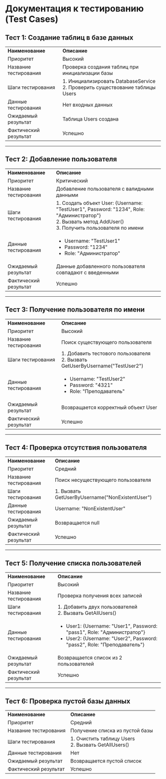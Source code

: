 # Документация к тестированию (Test Cases)

## Тест 1: Создание таблиц в базе данных

<table>
  <tr>
    <td><strong>Наименование</strong></td>
    <td><strong>Описание</strong></td>
  </tr>
  <tr>
    <td>Приоритет</td>
    <td>Высокий</td>
  </tr>
  <tr>
    <td>Название тестирования</td>
    <td>Проверка создания таблиц при инициализации базы</td>
  </tr>
  <tr>
    <td>Шаги тестирования</td>
    <td>
      1. Инициализировать DatabaseService<br>
      2. Проверить существование таблицы Users
    </td>
  </tr>
  <tr>
    <td>Данные тестирования</td>
    <td>Нет входных данных</td>
  </tr>
  <tr>
    <td>Ожидаемый результат</td>
    <td>Таблица Users создана</td>
  </tr>
  <tr>
    <td>Фактический результат</td>
    <td>Успешно</td>
  </tr>
</table>

---

## Тест 2: Добавление пользователя

<table>
  <tr>
    <td><strong>Наименование</strong></td>
    <td><strong>Описание</strong></td>
  </tr>
  <tr>
    <td>Приоритет</td>
    <td>Критический</td>
  </tr>
  <tr>
    <td>Название тестирования</td>
    <td>Добавление пользователя с валидными данными</td>
  </tr>
  <tr>
    <td>Шаги тестирования</td>
    <td>
      1. Создать объект User: {Username: "TestUser1", Password: "1234", Role: "Администратор"}<br>
      2. Вызвать метод AddUser()<br>
      3. Получить пользователя по имени
    </td>
  </tr>
  <tr>
    <td>Данные тестирования</td>
    <td>
      <ul>
        <li>Username: "TestUser1"</li>
        <li>Password: "1234"</li>
        <li>Role: "Администратор"</li>
      </ul>
    </td>
  </tr>
  <tr>
    <td>Ожидаемый результат</td>
    <td>Данные добавленного пользователя совпадают с введенными</td>
  </tr>
  <tr>
    <td>Фактический результат</td>
    <td>Успешно</td>
  </tr>
</table>

---

## Тест 3: Получение пользователя по имени

<table>
  <tr>
    <td><strong>Наименование</strong></td>
    <td><strong>Описание</strong></td>
  </tr>
  <tr>
    <td>Приоритет</td>
    <td>Высокий</td>
  </tr>
  <tr>
    <td>Название тестирования</td>
    <td>Поиск существующего пользователя</td>
  </tr>
  <tr>
    <td>Шаги тестирования</td>
    <td>
      1. Добавить тестового пользователя<br>
      2. Вызвать GetUserByUsername("TestUser2")
    </td>
  </tr>
  <tr>
    <td>Данные тестирования</td>
    <td>
      <ul>
        <li>Username: "TestUser2"</li>
        <li>Password: "4321"</li>
        <li>Role: "Преподаватель"</li>
      </ul>
    </td>
  </tr>
  <tr>
    <td>Ожидаемый результат</td>
    <td>Возвращается корректный объект User</td>
  </tr>
  <tr>
    <td>Фактический результат</td>
    <td>Успешно</td>
  </tr>
</table>

---

## Тест 4: Проверка отсутствия пользователя

<table>
  <tr>
    <td><strong>Наименование</strong></td>
    <td><strong>Описание</strong></td>
  </tr>
  <tr>
    <td>Приоритет</td>
    <td>Средний</td>
  </tr>
  <tr>
    <td>Название тестирования</td>
    <td>Поиск несуществующего пользователя</td>
  </tr>
  <tr>
    <td>Шаги тестирования</td>
    <td>
      1. Вызвать GetUserByUsername("NonExistentUser")
    </td>
  </tr>
  <tr>
    <td>Данные тестирования</td>
    <td>Username: "NonExistentUser"</td>
  </tr>
  <tr>
    <td>Ожидаемый результат</td>
    <td>Возвращается null</td>
  </tr>
  <tr>
    <td>Фактический результат</td>
    <td>Успешно</td>
  </tr>
</table>

---

## Тест 5: Получение списка пользователей

<table>
  <tr>
    <td><strong>Наименование</strong></td>
    <td><strong>Описание</strong></td>
  </tr>
  <tr>
    <td>Приоритет</td>
    <td>Высокий</td>
  </tr>
  <tr>
    <td>Название тестирования</td>
    <td>Проверка получения всех записей</td>
  </tr>
  <tr>
    <td>Шаги тестирования</td>
    <td>
      1. Добавить двух пользователей<br>
      2. Вызвать GetAllUsers()
    </td>
  </tr>
  <tr>
    <td>Данные тестирования</td>
    <td>
      <ul>
        <li>User1: {Username: "User1", Password: "pass1", Role: "Администратор"}</li>
        <li>User2: {Username: "User2", Password: "pass2", Role: "Преподаватель"}</li>
      </ul>
    </td>
  </tr>
  <tr>
    <td>Ожидаемый результат</td>
    <td>Возвращается список из 2 пользователей</td>
  </tr>
  <tr>
    <td>Фактический результат</td>
    <td>Успешно</td>
  </tr>
</table>

---

## Тест 6: Проверка пустой базы данных

<table>
  <tr>
    <td><strong>Наименование</strong></td>
    <td><strong>Описание</strong></td>
  </tr>
  <tr>
    <td>Приоритет</td>
    <td>Средний</td>
  </tr>
  <tr>
    <td>Название тестирования</td>
    <td>Получение списка из пустой базы</td>
  </tr>
  <tr>
    <td>Шаги тестирования</td>
    <td>
      1. Очистить таблицу Users<br>
      2. Вызвать GetAllUsers()
    </td>
  </tr>
  <tr>
    <td>Данные тестирования</td>
    <td>Нет</td>
  </tr>
  <tr>
    <td>Ожидаемый результат</td>
    <td>Возвращается пустой список</td>
  </tr>
  <tr>
    <td>Фактический результат</td>
    <td>Успешно</td>
  </tr>
</table>